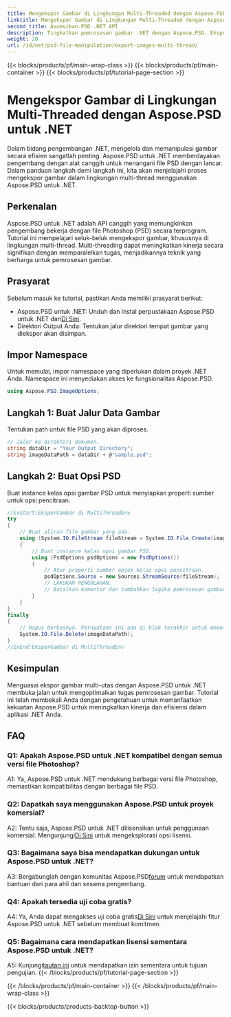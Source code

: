 ```yaml
---
title: Mengekspor Gambar di Lingkungan Multi-Threaded dengan Aspose.PSD untuk .NET
linktitle: Mengekspor Gambar di Lingkungan Multi-Threaded dengan Aspose.PSD untuk .NET
second_title: Asumsikan.PSD .NET API
description: Tingkatkan pemrosesan gambar .NET dengan Aspose.PSD. Ekspor gambar dalam lingkungan multi-utas. Tingkatkan kinerja dan efisiensi dengan mudah.
weight: 20
url: /id/net/psd-file-manipulation/export-images-multi-thread/
---
```


{{< blocks/products/pf/main-wrap-class >}}
{{< blocks/products/pf/main-container >}}
{{< blocks/products/pf/tutorial-page-section >}}

# Mengekspor Gambar di Lingkungan Multi-Threaded dengan Aspose.PSD untuk .NET

Dalam bidang pengembangan .NET, mengelola dan memanipulasi gambar secara efisien sangatlah penting. Aspose.PSD untuk .NET memberdayakan pengembang dengan alat canggih untuk menangani file PSD dengan lancar. Dalam panduan langkah demi langkah ini, kita akan menjelajahi proses mengekspor gambar dalam lingkungan multi-thread menggunakan Aspose.PSD untuk .NET.
## Perkenalan
Aspose.PSD untuk .NET adalah API canggih yang memungkinkan pengembang bekerja dengan file Photoshop (PSD) secara terprogram. Tutorial ini mempelajari seluk-beluk mengekspor gambar, khususnya di lingkungan multi-thread. Multi-threading dapat meningkatkan kinerja secara signifikan dengan memparalelkan tugas, menjadikannya teknik yang berharga untuk pemrosesan gambar.
## Prasyarat
Sebelum masuk ke tutorial, pastikan Anda memiliki prasyarat berikut:
-  Aspose.PSD untuk .NET: Unduh dan instal perpustakaan Aspose.PSD untuk .NET dari[Di Sini](https://releases.aspose.com/psd/net/).
- Direktori Output Anda: Tentukan jalur direktori tempat gambar yang diekspor akan disimpan.
## Impor Namespace
Untuk memulai, impor namespace yang diperlukan dalam proyek .NET Anda. Namespace ini menyediakan akses ke fungsionalitas Aspose.PSD.
```csharp
using Aspose.PSD.ImageOptions;

```
## Langkah 1: Buat Jalur Data Gambar
Tentukan path untuk file PSD yang akan diproses.
```csharp
// Jalur ke direktori dokumen.
string dataDir = "Your Output Directory";
string imageDataPath = dataDir + @"sample.psd";
```
## Langkah 2: Buat Opsi PSD
Buat instance kelas opsi gambar PSD untuk menyiapkan properti sumber untuk opsi pencitraan.
```csharp
//ExStart:EksporGambar di MultiThreadEnv
try
{
    // Buat aliran file gambar yang ada.
    using (System.IO.FileStream fileStream = System.IO.File.Create(imageDataPath))
    {
        // Buat instance kelas opsi gambar PSD.
        using (PsdOptions psdOptions = new PsdOptions())
        {
            // Atur properti sumber objek kelas opsi pencitraan.
            psdOptions.Source = new Sources.StreamSource(fileStream);
            // LAKUKAN PENGOLAHAN.
            // Batalkan komentar dan tambahkan logika pemrosesan gambar Anda di sini.
        }
    }
}
finally
{
    // Hapus berkasnya. Pernyataan ini ada di blok terakhir untuk memastikan pembuangan sumber daya yang tepat.
    System.IO.File.Delete(imageDataPath);
}
//ExEnd:EksporGambar di MultiThreadEnv
```
## Kesimpulan
Menguasai ekspor gambar multi-utas dengan Aspose.PSD untuk .NET membuka jalan untuk mengoptimalkan tugas pemrosesan gambar. Tutorial ini telah membekali Anda dengan pengetahuan untuk memanfaatkan kekuatan Aspose.PSD untuk meningkatkan kinerja dan efisiensi dalam aplikasi .NET Anda.

## FAQ

### Q1: Apakah Aspose.PSD untuk .NET kompatibel dengan semua versi file Photoshop?

A1: Ya, Aspose.PSD untuk .NET mendukung berbagai versi file Photoshop, memastikan kompatibilitas dengan berbagai file PSD.

### Q2: Dapatkah saya menggunakan Aspose.PSD untuk proyek komersial?

 A2: Tentu saja, Aspose.PSD untuk .NET dilisensikan untuk penggunaan komersial. Mengunjungi[Di Sini](https://purchase.aspose.com/buy) untuk mengeksplorasi opsi lisensi.

### Q3: Bagaimana saya bisa mendapatkan dukungan untuk Aspose.PSD untuk .NET?

 A3: Bergabunglah dengan komunitas Aspose.PSD[forum](https://forum.aspose.com/c/psd/34) untuk mendapatkan bantuan dari para ahli dan sesama pengembang.

### Q4: Apakah tersedia uji coba gratis?

 A4: Ya, Anda dapat mengakses uji coba gratis[Di Sini](https://releases.aspose.com/) untuk menjelajahi fitur Aspose.PSD untuk .NET sebelum membuat komitmen.

### Q5: Bagaimana cara mendapatkan lisensi sementara Aspose.PSD untuk .NET?

 A5: Kunjungi[tautan ini](https://purchase.aspose.com/temporary-license/) untuk mendapatkan izin sementara untuk tujuan pengujian.
{{< /blocks/products/pf/tutorial-page-section >}}

{{< /blocks/products/pf/main-container >}}
{{< /blocks/products/pf/main-wrap-class >}}

{{< blocks/products/products-backtop-button >}}
